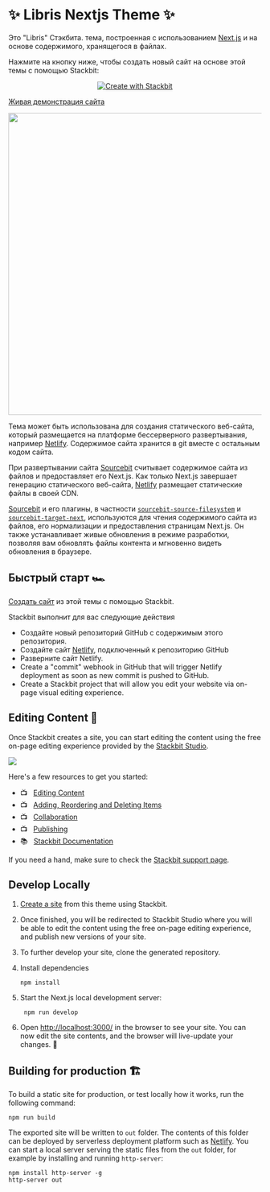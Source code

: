 # ✨ Libris Nextjs Theme ✨

Это "Libris" Стэкбита. тема, построенная с использованием [Next.js](https://nextjs.org/) и
на основе содержимого, хранящегося в файлах.

Нажмите на кнопку ниже, чтобы создать новый сайт на основе этой темы с помощью Stackbit:

<p align="center">
  <a href="https://app.stackbit.com/create?theme=https://github.com/stackbit-themes/libris-nextjs&utm_source=theme-readme&utm_medium=referral&utm_campaign=stackbit_themes"><img alt="Create with Stackbit" src="https://assets.stackbit.com/badge/create-with-stackbit.svg"/></a>
</p>

[Живая демонстрация сайта](https://themes.stackbit.com/demos/libris/)

<img src="https://themes.stackbit.com/images/libris-demo-1024x768.png" width="600">

Тема может быть использована для создания статического веб-сайта, который размещается на платформе бессерверного развертывания, например [Netlify](https://www.netlify.com). 
Содержимое сайта хранится в git вместе с остальным кодом сайта.

При развертывании сайта [Sourcebit](https://github.com/stackbithq/sourcebit) считывает содержимое сайта из файлов и предоставляет его Next.js. Как только Next.js завершает генерацию статического веб-сайта, [Netlify](https://www.netlify.com) размещает статические файлы в своей CDN.

[Sourcebit](https://github.com/stackbithq/sourcebit) и его плагины, в частности [`sourcebit-source-filesystem`](https://github.com/stackbithq/sourcebit-source-filesystem) и [`sourcebit-target-next`](https://github.com/stackbithq/sourcebit-target-next), используются для чтения содержимого сайта из файлов, его нормализации и предоставления страницам Next.js. 
Он также устанавливает живые обновления в режиме разработки, позволяя вам обновлять файлы контента и мгновенно видеть обновления в браузере.


## Быстрый старт 🏎

[Создать сайт](https://app.stackbit.com/create?theme=https://github.com/stackbit-themes/libris-nextjs&utm_source=theme-readme&utm_medium=referral&utm_campaign=stackbit_themes) из этой темы с помощью Stackbit.

Stackbit выполнит для вас следующие действия

- Создайте новый репозиторий GitHub с содержимым этого репозитория.
- Создайте сайт [Netlify](https://www.netlify.com), подключенный к репозиторию GitHub
- Разверните сайт Netlify.
- Create a "commit" webhook in GitHub that will trigger Netlify deployment as soon as new commit is pushed to GitHub.
- Create a Stackbit project that will allow you edit your website via on-page
  visual editing experience. 


## Editing Content 📝

Once Stackbit creates a site, you can start editing the content using the free
on-page editing experience provided by the [Stackbit Studio](https://stackbit.com?utm_source=project-readme&utm_medium=referral&utm_campaign=user_themes).

[![](https://i3.ytimg.com/vi/zd9lGRLVDm4/hqdefault.jpg)](https://stackbit.link/project-readme-lead-video)

Here's a few resources to get you started:

- 📺 &nbsp; [Editing Content](https://stackbit.link/project-readme-editing-video)
- 📺 &nbsp; [Adding, Reordering and Deleting Items](https://stackbit.link/project-readme-adding-video)
- 📺 &nbsp; [Collaboration](https://stackbit.link/project-readme-collaboration-video)
- 📺 &nbsp; [Publishing](https://stackbit.link/project-readme-publishing-video)
- 📚 &nbsp; [Stackbit Documentation](https://stackbit.link/project-readme-documentation)

If you need a hand, make sure to check the [Stackbit support page](https://stackbit.link/project-readme-support).


## Develop Locally

1. [Create a site](https://app.stackbit.com/create?theme=https://github.com/stackbit-themes/libris-nextjs&utm_source=theme-readme&utm_medium=referral&utm_campaign=stackbit_themes) from this theme using Stackbit.

1. Once finished, you will be redirected to Stackbit Studio where you will be
   able to edit the content using the free on-page editing experience, and
   publish new versions of your site.

1. To further develop your site, clone the generated repository.

1. Install dependencies

       npm install
       
1. Start the Next.js local development server:

        npm run develop

1. Open [http://localhost:3000/](http://localhost:3000/) in the browser to see
   your site. You can now edit the site contents, and the browser will
   live-update your changes. 🎉


## Building for production 🏗

To build a static site for production, or test locally how it works, run the
following command:

    npm run build

The exported site will be written to `out` folder. The contents of this folder 
can be deployed by serverless deployment platform such as [Netlify](https://www.netlify.com).
You can start a local server serving the static files from the `out` folder, for
example by installing and running `http-server`:

    npm install http-server -g
    http-server out
